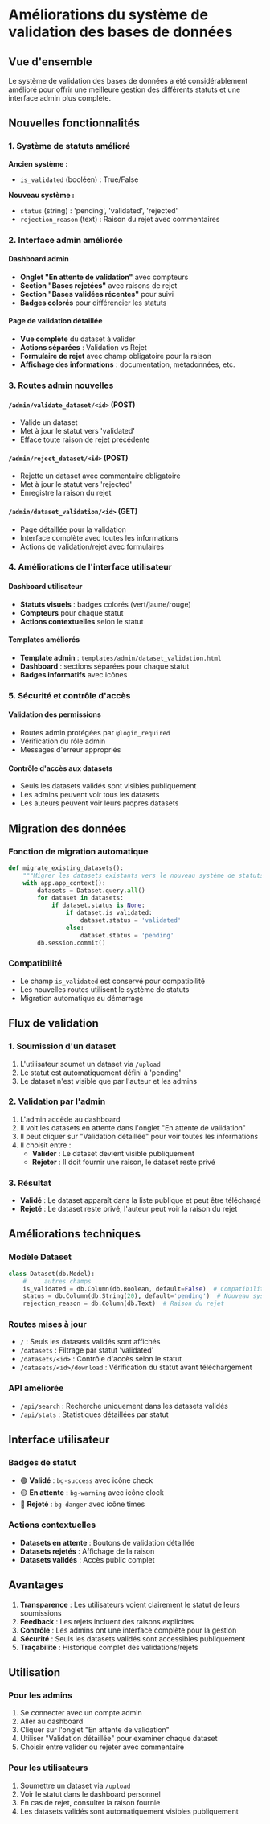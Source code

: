 # Améliorations du système de validation des bases de données

## Vue d'ensemble

Le système de validation des bases de données a été considérablement amélioré pour offrir une meilleure gestion des différents statuts et une interface admin plus complète.

## Nouvelles fonctionnalités

### 1. Système de statuts amélioré

**Ancien système :**
- `is_validated` (booléen) : True/False

**Nouveau système :**
- `status` (string) : 'pending', 'validated', 'rejected'
- `rejection_reason` (text) : Raison du rejet avec commentaires

### 2. Interface admin améliorée

#### Dashboard admin
- **Onglet "En attente de validation"** avec compteurs
- **Section "Bases rejetées"** avec raisons de rejet
- **Section "Bases validées récentes"** pour suivi
- **Badges colorés** pour différencier les statuts

#### Page de validation détaillée
- **Vue complète** du dataset à valider
- **Actions séparées** : Validation vs Rejet
- **Formulaire de rejet** avec champ obligatoire pour la raison
- **Affichage des informations** : documentation, métadonnées, etc.

### 3. Routes admin nouvelles

#### `/admin/validate_dataset/<id>` (POST)
- Valide un dataset
- Met à jour le statut vers 'validated'
- Efface toute raison de rejet précédente

#### `/admin/reject_dataset/<id>` (POST)
- Rejette un dataset avec commentaire obligatoire
- Met à jour le statut vers 'rejected'
- Enregistre la raison du rejet

#### `/admin/dataset_validation/<id>` (GET)
- Page détaillée pour la validation
- Interface complète avec toutes les informations
- Actions de validation/rejet avec formulaires

### 4. Améliorations de l'interface utilisateur

#### Dashboard utilisateur
- **Statuts visuels** : badges colorés (vert/jaune/rouge)
- **Compteurs** pour chaque statut
- **Actions contextuelles** selon le statut

#### Templates améliorés
- **Template admin** : `templates/admin/dataset_validation.html`
- **Dashboard** : sections séparées pour chaque statut
- **Badges informatifs** avec icônes

### 5. Sécurité et contrôle d'accès

#### Validation des permissions
- Routes admin protégées par `@login_required`
- Vérification du rôle admin
- Messages d'erreur appropriés

#### Contrôle d'accès aux datasets
- Seuls les datasets validés sont visibles publiquement
- Les admins peuvent voir tous les datasets
- Les auteurs peuvent voir leurs propres datasets

## Migration des données

### Fonction de migration automatique
```python
def migrate_existing_datasets():
    """Migrer les datasets existants vers le nouveau système de statuts"""
    with app.app_context():
        datasets = Dataset.query.all()
        for dataset in datasets:
            if dataset.status is None:
                if dataset.is_validated:
                    dataset.status = 'validated'
                else:
                    dataset.status = 'pending'
        db.session.commit()
```

### Compatibilité
- Le champ `is_validated` est conservé pour compatibilité
- Les nouvelles routes utilisent le système de statuts
- Migration automatique au démarrage

## Flux de validation

### 1. Soumission d'un dataset
1. L'utilisateur soumet un dataset via `/upload`
2. Le statut est automatiquement défini à 'pending'
3. Le dataset n'est visible que par l'auteur et les admins

### 2. Validation par l'admin
1. L'admin accède au dashboard
2. Il voit les datasets en attente dans l'onglet "En attente de validation"
3. Il peut cliquer sur "Validation détaillée" pour voir toutes les informations
4. Il choisit entre :
   - **Valider** : Le dataset devient visible publiquement
   - **Rejeter** : Il doit fournir une raison, le dataset reste privé

### 3. Résultat
- **Validé** : Le dataset apparaît dans la liste publique et peut être téléchargé
- **Rejeté** : Le dataset reste privé, l'auteur peut voir la raison du rejet

## Améliorations techniques

### Modèle Dataset
```python
class Dataset(db.Model):
    # ... autres champs ...
    is_validated = db.Column(db.Boolean, default=False)  # Compatibilité
    status = db.Column(db.String(20), default='pending')  # Nouveau système
    rejection_reason = db.Column(db.Text)  # Raison du rejet
```

### Routes mises à jour
- `/` : Seuls les datasets validés sont affichés
- `/datasets` : Filtrage par statut 'validated'
- `/datasets/<id>` : Contrôle d'accès selon le statut
- `/datasets/<id>/download` : Vérification du statut avant téléchargement

### API améliorée
- `/api/search` : Recherche uniquement dans les datasets validés
- `/api/stats` : Statistiques détaillées par statut

## Interface utilisateur

### Badges de statut
- 🟢 **Validé** : `bg-success` avec icône check
- 🟡 **En attente** : `bg-warning` avec icône clock
- 🔴 **Rejeté** : `bg-danger` avec icône times

### Actions contextuelles
- **Datasets en attente** : Boutons de validation détaillée
- **Datasets rejetés** : Affichage de la raison
- **Datasets validés** : Accès public complet

## Avantages

1. **Transparence** : Les utilisateurs voient clairement le statut de leurs soumissions
2. **Feedback** : Les rejets incluent des raisons explicites
3. **Contrôle** : Les admins ont une interface complète pour la gestion
4. **Sécurité** : Seuls les datasets validés sont accessibles publiquement
5. **Traçabilité** : Historique complet des validations/rejets

## Utilisation

### Pour les admins
1. Se connecter avec un compte admin
2. Aller au dashboard
3. Cliquer sur l'onglet "En attente de validation"
4. Utiliser "Validation détaillée" pour examiner chaque dataset
5. Choisir entre valider ou rejeter avec commentaire

### Pour les utilisateurs
1. Soumettre un dataset via `/upload`
2. Voir le statut dans le dashboard personnel
3. En cas de rejet, consulter la raison fournie
4. Les datasets validés sont automatiquement visibles publiquement 